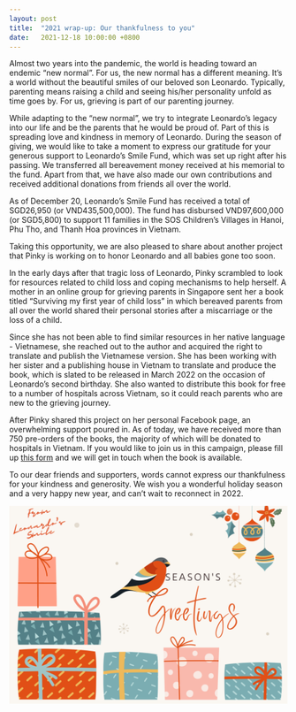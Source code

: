 ```yaml
---
layout: post
title:  "2021 wrap-up: Our thankfulness to you"
date:   2021-12-18 10:00:00 +0800
---
```


Almost two years into the pandemic, the world is heading toward an endemic “new normal”. For us, the new normal has a different meaning. It’s a world without the beautiful smiles of our beloved son Leonardo. Typically, parenting means raising a child and seeing his/her personality unfold as time goes by. For us, grieving is part of our parenting journey.

While adapting to the “new normal”, we try to integrate Leonardo’s legacy into our life and be the parents that he would be proud of. Part of this is spreading love and kindness in memory of Leonardo. During the season of giving, we would like to take a moment to express our gratitude for your generous support to Leonardo’s Smile Fund, which was set up right after his passing. We transferred all bereavement money received at his memorial to the fund. Apart from that, we have also made our own contributions and received additional donations from friends all over the world.

As of December 20, Leonardo’s Smile Fund has received a total of SGD26,950 (or VND435,500,000).
The fund has disbursed VND97,600,000 (or SGD5,800) to support 11 families in the SOS Children’s Villages in Hanoi, Phu Tho, and Thanh Hoa provinces in Vietnam.

Taking this opportunity, we are also pleased to share about another project that Pinky is working on to honor Leonardo and all babies gone too soon.

In the early days after that tragic loss of Leonardo, Pinky scrambled to look for resources related to child loss and coping mechanisms to help herself. A mother in an online group for grieving parents in Singapore sent her a book titled “Surviving my first year of child loss” in which bereaved parents from all over the world shared their personal stories after a miscarriage or the loss of a child.

Since she has not been able to find similar resources in her native language - Vietnamese, she reached out to the author and acquired the right to translate and publish the Vietnamese version. She has been working with her sister and a publishing house in Vietnam to translate and produce the book, which is slated to be released in March 2022 on the occasion of Leonardo’s second birthday. She also wanted to distribute this book for free to a number of hospitals across Vietnam, so it could reach parents who are new to the grieving journey.

After Pinky shared this project on her personal Facebook page, an overwhelming support poured in. As of today, we have received more than 750 pre-orders of the books, the majority of which will be donated to hospitals in Vietnam. If you would like to join us in this campaign, please fill up [this form](https://docs.google.com/forms/d/10KDCzU_43N4CJGX6BdCd9p5k7p3pE58SgPmIBXXlOjk/edit) and we will get in touch when the book is available.

To our dear friends and supporters, words cannot express our thankfulness for your kindness and generosity. We wish you a wonderful holiday season and a very happy new year, and can’t wait to reconnect in 2022.

![Card](/images/Season-greetings-2021.png)
